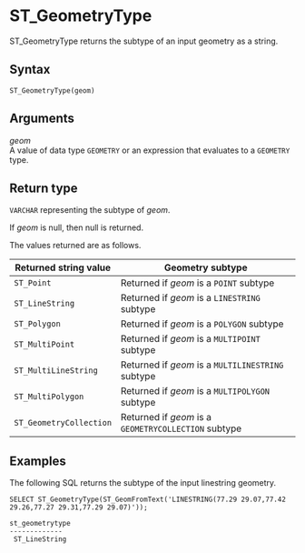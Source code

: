 # ST\_GeometryType<a name="ST_GeometryType-function"></a>

ST\_GeometryType returns the subtype of an input geometry as a string\. 

## Syntax<a name="ST_GeometryType-function-syntax"></a>

```
ST_GeometryType(geom)
```

## Arguments<a name="ST_GeometryType-function-arguments"></a>

 *geom*   
A value of data type `GEOMETRY` or an expression that evaluates to a `GEOMETRY` type\. 

## Return type<a name="ST_GeometryType-function-return"></a>

`VARCHAR` representing the subtype of *geom*\. 

If *geom* is null, then null is returned\. 

The values returned are as follows\.


| Returned string value | Geometry subtype | 
| --- | --- | 
| `ST_Point` | Returned if *geom* is a `POINT` subtype  | 
| `ST_LineString` | Returned if *geom* is a `LINESTRING` subtype  | 
| `ST_Polygon` | Returned if *geom* is a `POLYGON` subtype  | 
| `ST_MultiPoint` | Returned if *geom* is a `MULTIPOINT` subtype  | 
| `ST_MultiLineString` | Returned if *geom* is a `MULTILINESTRING` subtype  | 
| `ST_MultiPolygon` | Returned if *geom* is a `MULTIPOLYGON` subtype  | 
| `ST_GeometryCollection` | Returned if *geom* is a `GEOMETRYCOLLECTION` subtype  | 

## Examples<a name="ST_GeometryType-function-examples"></a>

The following SQL returns the subtype of the input linestring geometry\. 

```
SELECT ST_GeometryType(ST_GeomFromText('LINESTRING(77.29 29.07,77.42 29.26,77.27 29.31,77.29 29.07)'));
```

```
st_geometrytype
-------------
 ST_LineString
```